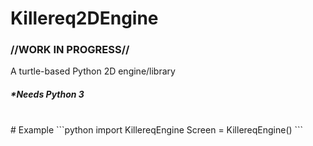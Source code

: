 Killereq2DEngine
======
### //WORK IN PROGRESS//
A turtle-based Python 2D engine/library
##### *Needs Python 3
</br>
# Example
```python
import KillereqEngine
Screen = KillereqEngine()
```